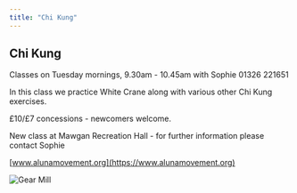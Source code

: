 ```yaml
---
title: "Chi Kung"
---
```


<div class="two-cols" markdown="1">

<div class="col-left" markdown="1">

## Chi Kung

Classes on Tuesday mornings, 9.30am - 10.45am with Sophie 01326 221651

In this class we practice White Crane along with various other Chi Kung exercises.

£10/£7 concessions - newcomers welcome.

New class at Mawgan Recreation Hall - for further information please contact Sophie

[www.alunamovement.org](https://www.alunamovement.org)

</div>


<div class="col-right" markdown="1">

![Gear Mill](/images/gallery/IMG_2173.jpeg "flag")  

</div>
</div>
